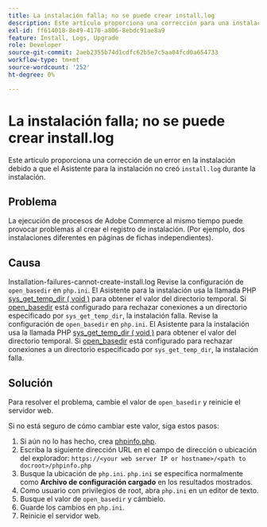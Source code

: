 ```yaml
---
title: La instalación falla; no se puede crear install.log
description: Este artículo proporciona una corrección para una instalación fallida debido a que el Asistente para la instalación no crea el archivo install.log durante la instalación.
exl-id: ff614018-8e49-4170-a806-8ebdc91ae8a9
feature: Install, Logs, Upgrade
role: Developer
source-git-commit: 2aeb2355b74d1cdfc62b5e7c5aa04fcd0a654733
workflow-type: tm+mt
source-wordcount: '252'
ht-degree: 0%

---
```


# La instalación falla; no se puede crear install.log

Este artículo proporciona una corrección de un error en la instalación debido a que el Asistente para la instalación no creó `install.log` durante la instalación.

## Problema

La ejecución de procesos de Adobe Commerce al mismo tiempo puede provocar problemas al crear el registro de instalación. (Por ejemplo, dos instalaciones diferentes en páginas de fichas independientes).

## Causa

Installation-failures-cannot-create-install.log
Revise la configuración de `open_basedir` en `php.ini`. El Asistente para la instalación usa la llamada PHP [sys\_get\_temp\_dir ( void )](https://php.net/manual/en/function.sys-get-temp-dir.php) para obtener el valor del directorio temporal. Si [open\_basedir](http://php.net/manual/en/ini.core.php#ini.open-basedir) está configurado para rechazar conexiones a un directorio especificado por `sys_get_temp_dir`, la instalación falla.
Revise la configuración de `open_basedir` en `php.ini`. El Asistente para la instalación usa la llamada PHP [sys\_get\_temp\_dir ( void )](https://php.net/manual/en/function.sys-get-temp-dir.php) para obtener el valor del directorio temporal. Si [open\_basedir](https://php.net/manual/en/ini.core.php#ini.open-basedir) está configurado para rechazar conexiones a un directorio especificado por `sys_get_temp_dir`, la instalación falla.


## Solución

Para resolver el problema, cambie el valor de `open_basedir` y reinicie el servidor web.

Si no está seguro de cómo cambiar este valor, siga estos pasos:

1. Si aún no lo has hecho, crea [phpinfo.php](https://experienceleague.adobe.com/en/docs/commerce-operations/installation-guide/prerequisites/optional-software).
1. Escriba la siguiente dirección URL en el campo de dirección o ubicación del explorador: `https://<your web server IP or hostname>/<path to docroot>/phpinfo.php`
1. Busque la ubicación de `php.ini`.     `php.ini` se especifica normalmente como **Archivo de configuración cargado** en los resultados mostrados.
1. Como usuario con privilegios de root, abra `php.ini` en un editor de texto.
1. Busque el valor de `open_basedir` y cámbielo.
1. Guarde los cambios en `php.ini`.
1. Reinicie el servidor web.
